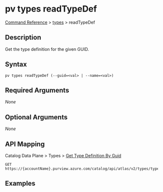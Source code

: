 # pv types readTypeDef
[Command Reference](../../../README.md#command-reference) > [types](./main.md) > readTypeDef

## Description
Get the type definition for the given GUID.

## Syntax
```
pv types readTypeDef (--guid=<val> | --name=<val>)
```

## Required Arguments
*None*

## Optional Arguments
*None*

## API Mapping
Catalog Data Plane > Types > [Get Type Definition By Guid](https://docs.microsoft.com/en-us/rest/api/purview/catalogdataplane/types/get-type-definition-by-guid)
```
GET https://{accountName}.purview.azure.com/catalog/api/atlas/v2/types/typedef/guid/{guid}
```

## Examples
```powershell

```